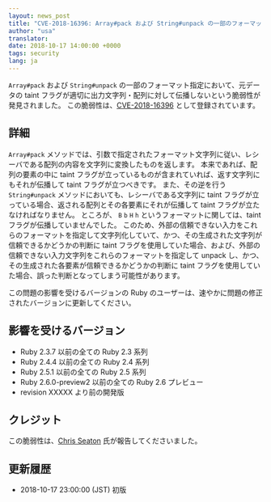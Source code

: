```yaml
---
layout: news_post
title: "CVE-2018-16396: Array#pack および String#unpack の一部のフォーマット指定においてtaintフラグが伝播しない脆弱性について"
author: "usa"
translator:
date: 2018-10-17 14:00:00 +0000
tags: security
lang: ja
---
```


`Array#pack` および `String#unpack` の一部のフォーマット指定において、元データの taint フラグが適切に出力文字列・配列に対して伝播しないという脆弱性が発見されました。
この脆弱性は、[CVE-2018-16396](http://cve.mitre.org/cgi-bin/cvename.cgi?name=CVE-2018-16396) として登録されています。

## 詳細

`Array#pack` メソッドでは、引数で指定されたフォーマット文字列に従い、レシーバである配列の内容を文字列に変換したものを返します。
本来であれば、配列の要素の中に taint フラグが立っているものが含まれていれば、返す文字列にもそれが伝播して taint フラグが立つべきです。
また、その逆を行う `String#unpack` メソッドにおいても、レシーバである文字列に taint フラグが立っている場合、返される配列とその各要素にそれが伝播して taint フラグが立たなければなりません。
ところが、 `B` `b` `H` `h` というフォーマットに関しては、taint フラグが伝播していませんでした。
このため、外部の信頼できない入力をこれらのフォーマットを指定して文字列化していて、かつ、その生成された文字列が信頼できるかどうかの判断に taint フラグを使用していた場合、および、外部の信頼できない入力文字列をこれらのフォーマットを指定して unpack し、かつ、その生成された各要素が信頼できるかどうかの判断に taint フラグを使用していた場合、誤った判断となってしまう可能性があります。

この問題の影響を受けるバージョンの Ruby のユーザーは、速やかに問題の修正されたバージョンに更新してください。

## 影響を受けるバージョン

* Ruby 2.3.7 以前の全ての Ruby 2.3 系列
* Ruby 2.4.4 以前の全ての Ruby 2.4 系列
* Ruby 2.5.1 以前の全ての Ruby 2.5 系列
* Ruby 2.6.0-preview2 以前の全ての Ruby 2.6 プレビュー
* revision XXXXX より前の開発版

## クレジット

この脆弱性は、[Chris Seaton](https://hackerone.com/chrisseaton) 氏が報告してくださいました。

## 更新履歴

* 2018-10-17 23:00:00 (JST) 初版
